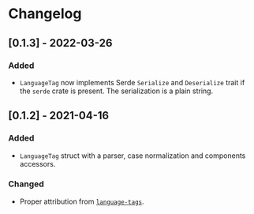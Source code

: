 # Changelog

## [0.1.3] - 2022-03-26

### Added
- `LanguageTag` now implements Serde `Serialize` and `Deserialize` trait if the `serde` crate is present. 
 The serialization is a plain string.


## [0.1.2] - 2021-04-16

### Added
- `LanguageTag` struct with a parser, case normalization and components accessors.

### Changed
- Proper attribution from [`language-tags`](https://github.com/pyfisch/rust-language-tags/).